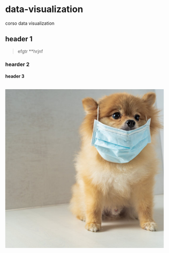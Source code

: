 # data-visualization
corso data visualization
## header 1
> efgtr **hrjnf
### hearder 2
#### header 3
```import pandas as pd
```
![dogo](dog.jpg)

